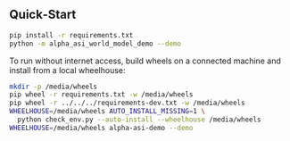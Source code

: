## Quick‑Start

```bash
pip install -r requirements.txt
python -m alpha_asi_world_model_demo --demo
```

To run without internet access, build wheels on a connected machine and
install from a local wheelhouse:

```bash
mkdir -p /media/wheels
pip wheel -r requirements.txt -w /media/wheels
pip wheel -r ../../../requirements-dev.txt -w /media/wheels
WHEELHOUSE=/media/wheels AUTO_INSTALL_MISSING=1 \
  python check_env.py --auto-install --wheelhouse /media/wheels
WHEELHOUSE=/media/wheels alpha-asi-demo --demo
```
